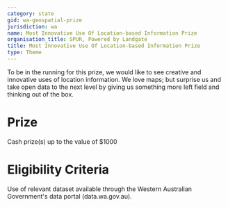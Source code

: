 ```yaml
---
category: state
gid: wa-geospatial-prize
jurisdiction: wa
name: Most Innovative Use Of Location-based Information Prize
organisation_title: SPUR, Powered by Landgate
title: Most Innovative Use Of Location-based Information Prize
type: Theme
---
```


To be in the running for this prize, we would like to see creative and innovative uses of location information. We love maps; but surprise us and take open data to the next level by giving us something more left field and thinking out of the box.

# Prize
Cash prize(s) up to the value of $1000

# Eligibility Criteria
Use of relevant dataset available through the Western Australian Government's data portal (data.wa.gov.au).
